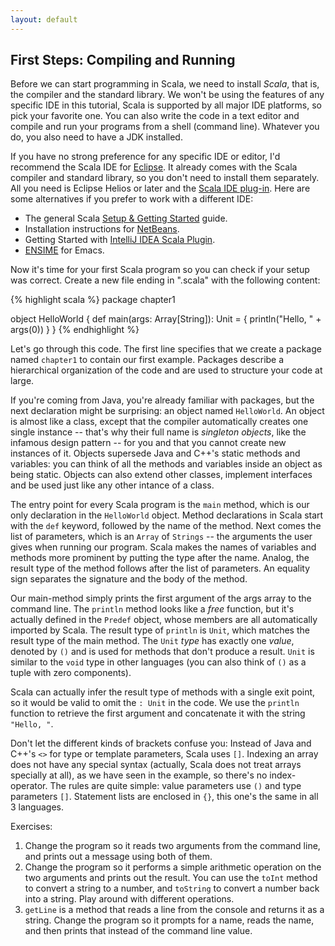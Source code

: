```yaml
---
layout: default
---
```


## First Steps: Compiling and Running

Before we can start programming in Scala, we need to install *Scala*, that is,
the compiler and the standard library. We won't be using the features of any
specific IDE in this tutorial, Scala is supported by all major IDE platforms, so
pick your favorite one. You can also write the code in a text editor and compile
and run your programs from a shell (command line). Whatever you do, you also
need to have a JDK installed.

If you have no strong preference for any specific IDE or editor, I'd recommend
the Scala IDE for [Eclipse](http://www.scala-ide.org/). It already comes with
the Scala compiler and standard library, so you don't need to install them
separately. All you need is Eclipse Helios or later and the [Scala IDE
plug-in](http://download.scala-ide.org/). Here are some alternatives if you
prefer to work with a different IDE:

* The general Scala [Setup & Getting Started](http://www.scala-lang.org/node/201) guide.
* Installation instructions for
  [NetBeans](http://wiki.netbeans.org/Scala#Get_Started).
* Getting Started with [IntelliJ IDEA Scala
  Plugin](http://confluence.jetbrains.net/display/SCA/Getting+Started+with+IntelliJ+IDEA+Scala+Plugin).
* [ENSIME](http://aemon.com/file_dump/ensime_manual.html#tth_sEc1.1) for Emacs.

Now it's time for your first Scala program so you can check if your setup was
correct. Create a new file ending in ".scala" with the following content:

{% highlight scala %}
package chapter1

object HelloWorld {
  def main(args: Array[String]): Unit = {
    println("Hello, " + args(0))
  }
}
{% endhighlight %}

Let's go through this code. The first line specifies that we create a package
named `chapter1` to contain our first example. Packages describe a hierarchical
organization of the code and are used to structure your code at large.

If you're coming from Java, you're already familiar with packages, but the next
declaration might be surprising: an object named `HelloWorld`. An object is almost
like a class, except that the compiler automatically creates one single
instance -- that's why their full name is *singleton objects*, like the infamous design
pattern -- for you and that you cannot create new instances of it. Objects
supersede Java and C++'s static methods and variables: you can think of all the methods and
variables inside an object as being static. Objects can also extend other
classes, implement interfaces and be used just like any other intance of a
class.

The entry point for every Scala program is the `main` method, which is our only
declaration in the `HelloWorld` object. Method declarations in Scala start with
the `def` keyword, followed by the name of the method. Next comes the list of
parameters, which is an `Array` of `Strings` -- the arguments the user gives
when running our program. Scala makes the names of variables and methods more
prominent by putting the type after the name. Analog, the result type of the
method follows after the list of parameters. An equality sign separates the
signature and the body of the method.

Our main-method simply prints the first argument of the args array to the
command line. The `println` method looks like a *free* function, but it's
actually defined in the `Predef` object, whose members are all automatically
imported by Scala. The result type of `println` is `Unit`, which matches the
result type of the main method. The `Unit` *type* has exactly one *value*,
denoted by `()` and is used for methods that don't produce a result. `Unit` is
similar to the `void` type in other languages (you can also think of `()` as a
tuple with zero components).

Scala can actually infer the result type of methods with a single exit point, so
it would be valid to omit the `: Unit` in the code. We use the `println`
function to retrieve the first argument and concatenate it with the string
`"Hello, "`.

Don't let the different kinds of brackets confuse you: Instead of Java and C++'s
`<>` for type or template parameters, Scala uses `[]`. Indexing an array does not
have any special syntax (actually, Scala does not treat arrays specially at
all), as we have seen in the example, so there's no index-operator. The rules
are quite simple: value parameters use `()` and type parameters `[]`.
Statement lists are enclosed in `{}`, this one's the same in all 3 languages.

Exercises:

1. Change the program so it reads two arguments from the command line, and
   prints out a message using both of them.
1. Change the program so it performs a simple arithmetic operation on the two
   arguments and prints out the result. You can use the `toInt` method to convert a string to
   a number, and `toString` to convert a number back into a string. Play around with
   different operations.
1. `getLine` is a method that reads a line from the console and returns it as a
   string. Change the program so it prompts for a name, reads the name, and then
   prints that instead of the command line value.


